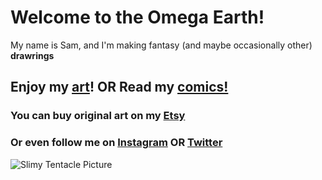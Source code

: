# Welcome to the Omega Earth!
My name is Sam, and I'm making fantasy (and maybe occasionally other) **drawrings**
## Enjoy my [art](art.md)! **OR** Read my [comics!](comics.md)
### You can buy original art on my [Etsy](https://www.etsy.com/shop/OmegaEarthArt)
### Or even follow me on [Instagram](https://www.instagram.com/omegaearthart/) OR [Twitter](https://twitter.com/OmegaEarthArt)

![Slimy Tentacle Picture](./assets/images/Slimy%20Tentacles%20JPEG.jpg)
